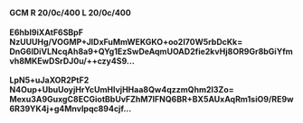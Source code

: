 #### GCM R 20/0c/400 L 20/0c/400
**E6hbl9iXAtF6SBpF**<br/>**NzUUUHg/VOGMP+JIDxFuMmWEKGKO+oo2I70W5rbDcKk=**<br/>**DnG6lDiVLNcqAh8a9+QYg1EzSwDeAqmUOAD2fie2kvHj8OR9Gr8bGiYfmvh8MKEwDSrDJ0u/++czy4S9...**<br/><br/>
**LpN5+uJaXOR2PtF2**<br/>**N4Oup+UbuUoyjHrYcUmHIvjHHaa8Qw4qzzmQhm2l3Zo=**<br/>**Mexu3A9GuxgC8ECGiotBbUvFZhM7lFNQ6BR+BX5AUxAqRm1siO9/RE9w6R39YK4j+g4Mnvlpqc894cjf...**